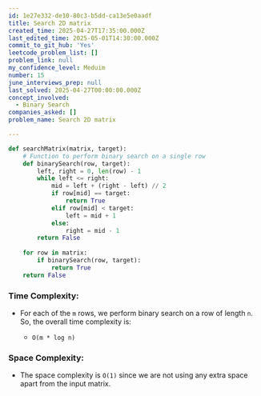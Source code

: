 ```yaml
---
id: 1e27e332-de10-80c3-b5dd-ca13e5e0aadf
title: Search 2D matrix
created_time: 2025-04-27T17:35:00.000Z
last_edited_time: 2025-05-01T14:30:00.000Z
commit_to_git_hub: 'Yes'
leetcode_problem_list: []
problem_link: null
my_confidence_level: Meduim
number: 15
june_interviews_prep: null
last_solved: 2025-04-27T00:00:00.000Z
concept_involved:
  - Binary Search
companies_asked: []
problem_name: Search 2D matrix

---
```


```python
def searchMatrix(matrix, target):
    # Function to perform binary search on a single row
    def binarySearch(row, target):
        left, right = 0, len(row) - 1
        while left <= right:
            mid = left + (right - left) // 2
            if row[mid] == target:
                return True
            elif row[mid] < target:
                left = mid + 1
            else:
                right = mid - 1
        return False
    
    for row in matrix:
        if binarySearch(row, target):
            return True
    return False

```

### **Time Complexity:**

*   For each of the `m` rows, we perform binary search on a row of length `n`. So, the overall time complexity is:

    *   `O(m * log n)`

### **Space Complexity:**

*   The space complexity is `O(1)` since we are not using any extra space apart from the input matrix.
